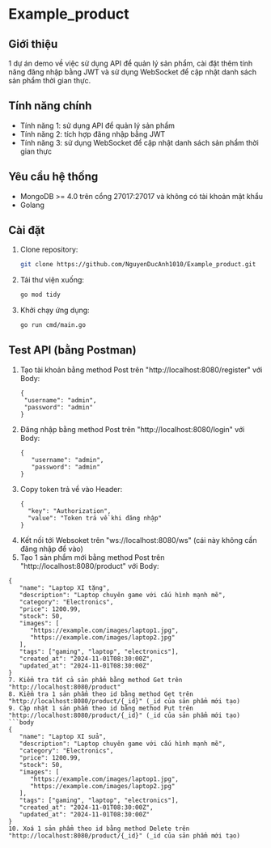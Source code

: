 # Example_product

## Giới thiệu
1 dự án demo về việc sử dụng API để quản lý sản phẩm, cài đặt thêm tính năng đăng nhập bằng JWT và sử dụng WebSocket để cập nhật danh sách sản phẩm thời gian thực.

## Tính năng chính
- Tính năng 1: sử dụng API để quản lý sản phẩm
- Tính năng 2: tích hợp đăng nhập bằng JWT
- Tính năng 3: sử dụng WebSocket để cập nhật danh sách sản phẩm thời gian thực

## Yêu cầu hệ thống
- MongoDB >= 4.0 trên cổng 27017:27017 và không có tài khoản mật khẩu
- Golang

## Cài đặt
1. Clone repository:
   ```bash
   git clone https://github.com/NguyenDucAnh1010/Example_product.git
2. Tải thư viện xuống:
   ```bash
   go mod tidy
4. Khởi chạy ứng dụng:
   ```bash
   go run cmd/main.go

## Test API (bằng Postman)
1. Tạo tài khoản bằng method Post trên "http://localhost:8080/register" với Body:
   ```body
   {
    "username": "admin",
    "password": "admin"
   }
2. Đăng nhập bằng method Post trên "http://localhost:8080/login" với Body:
   ```body
   {
      "username": "admin",
      "password": "admin"
   }
3. Copy token trả về vào Header:
   ```header
   {
     "key": "Authorization",
     "value": "Token trả về khi đăng nhập"
   }
4. Kết nối tới Websoket trên "ws://localhost:8080/ws" (cái này không cần đăng nhập để vào)
5. Tạo 1 sản phẩm mới bằng method Post trên "http://localhost:8080/product" với Body:
```body
{
   "name": "Laptop XI tặng",
   "description": "Laptop chuyên game với cấu hình mạnh mẽ",
   "category": "Electronics",
   "price": 1200.99,
   "stock": 50,
   "images": [
      "https://example.com/images/laptop1.jpg",
      "https://example.com/images/laptop2.jpg"
   ],
   "tags": ["gaming", "laptop", "electronics"],
   "created_at": "2024-11-01T08:30:00Z",
   "updated_at": "2024-11-01T08:30:00Z"
}
7. Kiểm tra tất cả sản phẩm bằng method Get trên "http://localhost:8080/product"
8. Kiểm tra 1 sản phẩm theo id bằng method Get trên "http://localhost:8080/product/{_id}" (_id của sản phẩm mới tạo)
9. Cập nhật 1 sản phẩm theo id bằng method Put trên "http://localhost:8080/product/{_id}" (_id của sản phẩm mới tạo)
```body
{
   "name": "Laptop XI sửa",
   "description": "Laptop chuyên game với cấu hình mạnh mẽ",
   "category": "Electronics",
   "price": 1200.99,
   "stock": 50,
   "images": [
      "https://example.com/images/laptop1.jpg",
      "https://example.com/images/laptop2.jpg"
   ],
   "tags": ["gaming", "laptop", "electronics"],
   "created_at": "2024-11-01T08:30:00Z",
   "updated_at": "2024-11-01T08:30:00Z"
}
10. Xoá 1 sản phẩm theo id bằng method Delete trên "http://localhost:8080/product/{_id}" (_id của sản phẩm mới tạo)
